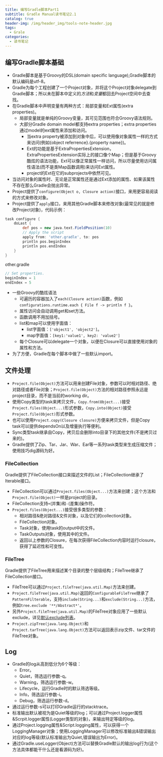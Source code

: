```yaml
---
title: 编写Gradle脚本Part1
subtitle: Gradle Manual读书笔记2.1
catalog: true
header-img: /img/header_img/tools-note-header.jpg
tags:
  - Grale
categories:
  - 读书笔记
---
```


## 编写Gradle脚本基础

* Gradle脚本是基于Groovy的DSL(domain specific language),Gradle脚本的默认编码是utf-8。
* Gradle为每个工程创建了一个Project对象，并将这个Project对象delegate到Gradle脚本；所以未在脚本中定义的*方法*和*变量*都回去Project空间中去查找。
* 在Gradle脚本中声明变量有两种方式：局部变量和Ext属性(extra properties)。
    - 局部变量就是单纯的Groovy变量，其可见范围也符合Groovy语法规则。
    - 大部分Gradle domain model都支持extra properties；extra properties通过model的ext属性来添加和访问。
        + 当extra property被添加到对象中后，可以使用像对象属性一样的方式来访问(例如{object referrence}.{property name})。
        + Ext的功能是基于ExtraPropertiesExtension，ExtraPropertiesExtension实际上的接口像个Map；但是基于Groovy酷炫的语法功能，Ext可以像正常属性一样访问，所以尽量使用访问属性语法(而不是类Map函数调用)来访问Ext属性。
        + project的Ext在它的subprojects中依然可见。
* 当访问对象的属性时、无论是正常属性还是通过Ext添加的属性、如果该属性不存在那么Gradle会抛出异常。
* Project提供了`configure(Object o, Closure action)`接口，来用更容易阅读的方式来修改对象。
* Project提供了`apply`接口，来用其他Gradle脚本来修改对象(最常见的就是修改Project对象)，代码示例：

```groovy
task configure {
    doLast {
        def pos = new java.text.FieldPosition(10)
        // Apply the script
        apply from: 'other.gradle', to: pos
        println pos.beginIndex
        println pos.endIndex
    }
}
```
other.gradle
```groovy
// Set properties.
beginIndex = 1
endIndex = 5
```

* 一些Groovy的酷炫语法
    - 可遍历的容器加入了`each(Closure action)`函数，例如`configurations.runtime.each { File f -> println f }`。
    - 属性访问会自动调用get和set方法。
    - 函数调用不用加括号。
    - list和map可以使用字面值：
        + list字面值：`['object1', 'object2']`。
        + map字面值：`[key1:'value1', key2: 'value2']`
    - 每个Closure可以delegate一个对象，以便在Closure可以直接使用对象的属性和方法。
* 为了方便，Gradle在每个脚本中做了一些默认import。

## 文件处理

* `Project.file(Object)`方法可以用来创建File对象，参数可以时相对路径、绝对路径或者File对象；`Project.file(Object)`方法的相对路径参照永远是project目录，而不是当前的working dir。
* 使用Copy类型的task来拷贝文件，`Copy.from(Object...)`接受`Project.files(Object...)`形式参数，`Copy.into(Object)`接受`Project.file(Object)`形式参数。
* 也可以使用`Project.copy(Closure closure)`方便来拷贝文件，但是Copy task可以提供dependsOn以及增量执行等便利。
* Sync类型task继承自Copy，拷贝后会删除into目录下的其他文件(不是拷贝过来的)。
* Gradle提供了Zip、Tar、Jar、War、Ear等一系列task类型来生成压缩文件；使用技巧dig源码为好。

### FileCollection

Gradle提供了FileCollection接口来描述文件的List；FileCollection继承了Iterable<File>接口。

* FileCollection可以通过`Project.files(Object...)`方法来创建；这个方法和`Project.file(Object)`一样是project的目录。
* FileCollection支持`+`(并集)和`-`(差集)操作符。
* `Project.files(Object...)`接受很多类型的参数：
    - 相对路径&绝对路径&文件对象，以及它们的collection对象。
    - FileCollection对象。
    - Task对象，使用task的output中的文件。
    - TaskOutputs对象，使用其中的文件。
    - 返回以上参数的Closure，在每次获得FileCollection内容时运行closure，获得了延迟性和可变性。

### FileTree

Gradle提供了FileTree用来描述某个目录的整个层级结构；FileTree继承了FileCollection接口。

* FileTree可以通过`Project.fileTree(java.util.Map)`方法来创建。
* `Project.fileTree(java.util.Map)`返回的`ConfigurableFileTree`继承了`PatternFilterable`，支持`include(String...)`和`exclude(String...)`方法，例如`tree.exclude '**/Abstract*'`。
* 另外`Project.fileTree(java.util.Map)`的FileTree对象应用了一些默认exclude，详见[默认exclude列表](http://ant.apache.org/manual/dirtasks.html#defaultexcludes)。
* `Project.zipTree(java.lang.Object)`和`Project.tarTree(java.lang.Object)`方法可以返回表示zip文件、tar文件的FileTree对象。

## Log

* Gradle的log从高到低分为6个等级：
    - Error。
    - Quiet，筛选运行参数-q。
    - Warning，筛选运行参数-w。
    - Lifecycle，运行Gradle时的默认筛选等级。
    - Info，筛选运行参数-i。
    - Debug，筛选运行参数-d。
* 通过运行参数-s可以打印Gradle运行的stacktrace。
* 标准输出默认被视为是Quiet等级的log；可以通过Project.logger属性&Scrpit.logger属性(Logger类型的对象)，来输出特定等级的log。
* 通过Project.logging属性&Script.logging属性，可以获得一个LoggingManager对象；使用LoggingManager可以修改标准输出&错误输出对应的log等级(默认标准输出为Quiet,错误输出为Error)。
* 通过Gradle.useLogger(Object)方法可以替换Gradle默认的输出log行为(这个方法具体都能干什么还是看源码为好)。



